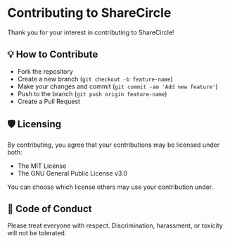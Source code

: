 # Contributing to ShareCircle

Thank you for your interest in contributing to ShareCircle!

## 💡 How to Contribute
- Fork the repository
- Create a new branch (`git checkout -b feature-name`)
- Make your changes and commit (`git commit -am 'Add new feature'`)
- Push to the branch (`git push origin feature-name`)
- Create a Pull Request

## 🛡️ Licensing
By contributing, you agree that your contributions may be licensed under both:
- The MIT License
- The GNU General Public License v3.0

You can choose which license others may use your contribution under.

## 🙌 Code of Conduct
Please treat everyone with respect. Discrimination, harassment, or toxicity will not be tolerated.

